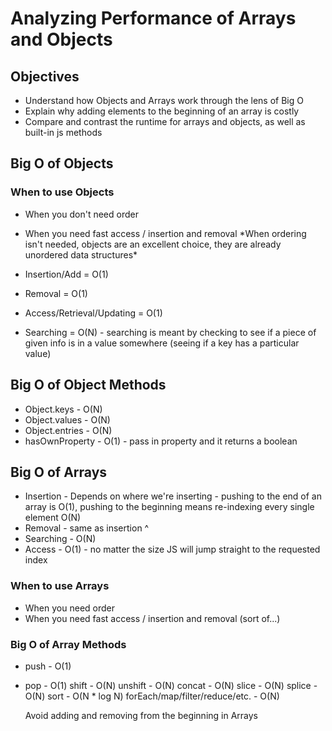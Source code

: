 # Analyzing Performance of Arrays and Objects

## Objectives

- Understand how Objects and Arrays work through the lens of Big O
- Explain why adding elements to the beginning of an array is costly
- Compare and contrast the runtime for arrays and objects, as well as built-in js methods

## Big O of Objects

### When to use Objects

- When you don't need order
- When you need fast access / insertion and removal
  \*When ordering isn't needed, objects are an excellent choice, they are already unordered data structures\*

- Insertion/Add = O(1)
- Removal = O(1)
- Access/Retrieval/Updating = O(1)
- Searching = O(N) - searching is meant by checking to see if a piece of given info is in a value somewhere (seeing if a key has a particular value)

## Big O of Object Methods

- Object.keys - O(N)
- Object.values - O(N)
- Object.entries - O(N)
- hasOwnProperty - O(1) - pass in property and it returns a boolean

## Big O of Arrays

- Insertion - Depends on where we're inserting - pushing to the end of an array is O(1), pushing to the beginning means re-indexing every single element O(N)
- Removal - same as insertion ^
- Searching - O(N)
- Access - O(1) - no matter the size JS will jump straight to the requested index

### When to use Arrays

- When you need order
- When you need fast access / insertion and removal (sort of...)

### Big O of Array Methods

- push - O(1)
- pop - O(1)
  shift - O(N)
  unshift - O(N)
  concat - O(N)
  slice - O(N)
  splice - O(N)
  sort - O(N \* log N)
  forEach/map/filter/reduce/etc. - O(N)

  Avoid adding and removing from the beginning in Arrays
